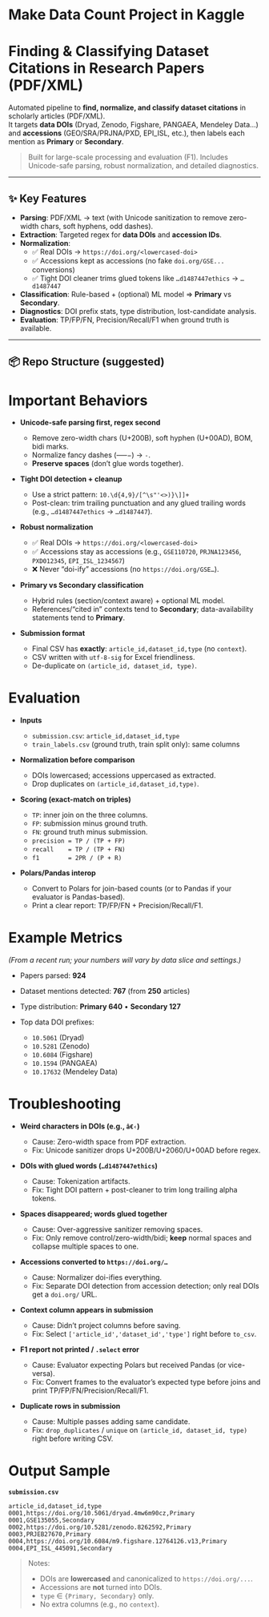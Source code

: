 # Make Data Count Project in Kaggle
# Finding & Classifying Dataset Citations in Research Papers (PDF/XML)

Automated pipeline to **find, normalize, and classify dataset citations** in scholarly articles (PDF/XML).  
It targets **data DOIs** (Dryad, Zenodo, Figshare, PANGAEA, Mendeley Data…) and **accessions** (GEO/SRA/PRJNA/PXD, EPI_ISL, etc.), then labels each mention as **Primary** or **Secondary**.

> Built for large-scale processing and evaluation (F1). Includes Unicode-safe parsing, robust normalization, and detailed diagnostics.

---

## ✨ Key Features

- **Parsing**: PDF/XML → text (with Unicode sanitization to remove zero-width chars, soft hyphens, odd dashes).
- **Extraction**: Targeted regex for **data DOIs** and **accession IDs**.
- **Normalization**:
  - ✅ Real DOIs → `https://doi.org/<lowercased-doi>`
  - ✅ Accessions kept as accessions (no fake `doi.org/GSE...` conversions)
  - ✅ Tight DOI cleaner trims glued tokens like `…d1487447ethics` → `…d1487447`
- **Classification**: Rule-based + (optional) ML model ⇒ **Primary** vs **Secondary**.
- **Diagnostics**: DOI prefix stats, type distribution, lost-candidate analysis.
- **Evaluation**: TP/FP/FN, Precision/Recall/F1 when ground truth is available.

---

## 📦 Repo Structure (suggested)

# Important Behaviors

* **Unicode-safe parsing first, regex second**

  * Remove zero-width chars (U+200B), soft hyphen (U+00AD), BOM, bidi marks.
  * Normalize fancy dashes (–—−) → `-`.
  * **Preserve spaces** (don’t glue words together).

* **Tight DOI detection + cleanup**

  * Use a strict pattern: `10.\d{4,9}/[^\s"'<>)}\]]+`
  * Post-clean: trim trailing punctuation and any glued trailing words (e.g., `…d1487447ethics` → `…d1487447`).

* **Robust normalization**

  * ✅ Real DOIs → `https://doi.org/<lowercased-doi>`
  * ✅ Accessions stay as accessions (e.g., `GSE110720`, `PRJNA123456`, `PXD012345`, `EPI_ISL_1234567`)
  * ❌ Never “doi-ify” accessions (no `https://doi.org/GSE…`).

* **Primary vs Secondary classification**

  * Hybrid rules (section/context aware) + optional ML model.
  * References/“cited in” contexts tend to **Secondary**; data-availability statements tend to **Primary**.

* **Submission format**

  * Final CSV has **exactly**: `article_id,dataset_id,type` (no `context`).
  * CSV written with `utf-8-sig` for Excel friendliness.
  * De-duplicate on `(article_id, dataset_id, type)`.

# Evaluation

* **Inputs**

  * `submission.csv`: `article_id,dataset_id,type`
  * `train_labels.csv` (ground truth, train split only): same columns

* **Normalization before comparison**

  * DOIs lowercased; accessions uppercased as extracted.
  * Drop duplicates on `(article_id,dataset_id,type)`.

* **Scoring (exact-match on triples)**

  * `TP`: inner join on the three columns.
  * `FP`: submission minus ground truth.
  * `FN`: ground truth minus submission.
  * `precision = TP / (TP + FP)`
  * `recall    = TP / (TP + FN)`
  * `f1        = 2PR / (P + R)`

* **Polars/Pandas interop**

  * Convert to Polars for join-based counts (or to Pandas if your evaluator is Pandas-based).
  * Print a clear report: TP/FP/FN + Precision/Recall/F1.

# Example Metrics

*(From a recent run; your numbers will vary by data slice and settings.)*

* Papers parsed: **924**
* Dataset mentions detected: **767** (from **250** articles)
* Type distribution: **Primary 640** • **Secondary 127**
* Top data DOI prefixes:

  * `10.5061` (Dryad)
  * `10.5281` (Zenodo)
  * `10.6084` (Figshare)
  * `10.1594` (PANGAEA)
  * `10.17632` (Mendeley Data)

# Troubleshooting

* **Weird characters in DOIs (e.g., `â€‹`)**

  * Cause: Zero-width space from PDF extraction.
  * Fix: Unicode sanitizer drops U+200B/U+2060/U+00AD before regex.

* **DOIs with glued words (`…d1487447ethics`)**

  * Cause: Tokenization artifacts.
  * Fix: Tight DOI pattern + post-cleaner to trim long trailing alpha tokens.

* **Spaces disappeared; words glued together**

  * Cause: Over-aggressive sanitizer removing spaces.
  * Fix: Only remove control/zero-width/bidi; **keep** normal spaces and collapse multiple spaces to one.

* **Accessions converted to `https://doi.org/…`**

  * Cause: Normalizer doi-ifies everything.
  * Fix: Separate DOI detection from accession detection; only real DOIs get a `doi.org/` URL.

* **Context column appears in submission**

  * Cause: Didn’t project columns before saving.
  * Fix: Select `['article_id','dataset_id','type']` right before `to_csv`.

* **F1 report not printed / `.select` error**

  * Cause: Evaluator expecting Polars but received Pandas (or vice-versa).
  * Fix: Convert frames to the evaluator’s expected type before joins and print TP/FP/FN/Precision/Recall/F1.

* **Duplicate rows in submission**

  * Cause: Multiple passes adding same candidate.
  * Fix: `drop_duplicates` / `unique` on `(article_id, dataset_id, type)` right before writing CSV.

# Output Sample

**`submission.csv`**

```csv
article_id,dataset_id,type
0001,https://doi.org/10.5061/dryad.4mw6m90cz,Primary
0001,GSE135055,Secondary
0002,https://doi.org/10.5281/zenodo.8262592,Primary
0003,PRJEB27670,Primary
0004,https://doi.org/10.6084/m9.figshare.12764126.v13,Primary
0004,EPI_ISL_445091,Secondary
```

> Notes:
>
> * DOIs are **lowercased** and canonicalized to `https://doi.org/...`.
> * Accessions are **not** turned into DOIs.
> * `type` ∈ `{Primary, Secondary}` only.
> * No extra columns (e.g., no `context`).
